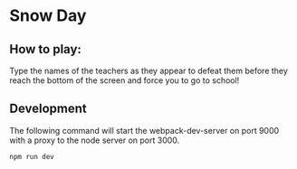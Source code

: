 # Snow Day

## How to play:
Type the names of the teachers as they appear to defeat them before they reach the bottom of the screen and force you to go to school!

## Development
The following command will start the webpack-dev-server on port 9000 with a proxy to the node server on port 3000.
```
npm run dev
```
